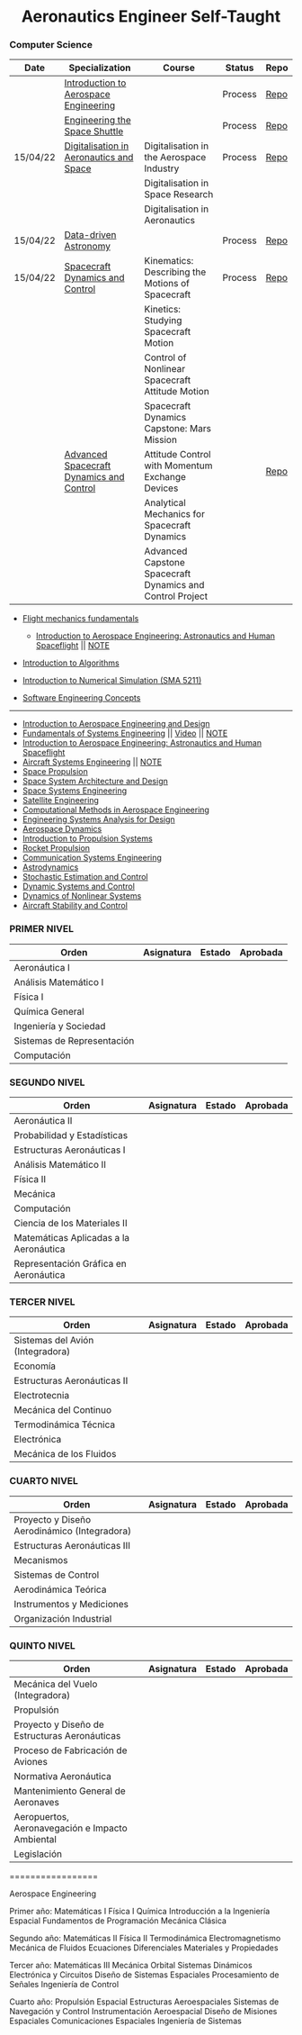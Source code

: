 <h1 align="center"> Aeronautics Engineer Self-Taught </b> </h1>

### Computer Science

|Date      | Specialization	                | Course	    |   Status | Repo | 
|--------- | ------------------------------ |-------------|   ------ |------ | 
|   | [Introduction to Aerospace Engineering](https://www.edx.org/es/course/introduction-to-aerospace-engineering-astronautics) |  | Process | [Repo](Intro_Aerospace_Engineering/) | 
|   | [Engineering the Space Shuttle](https://www.edx.org/es/course/engineering-the-space-shuttles) |  | Process | [Repo](Engineering_SpaceShuttle/) | 
| 15/04/22 | [Digitalisation in Aeronautics and Space](https://www.coursera.org/specializations/aerospace) | Digitalisation in the Aerospace Industry | Process | [Repo](Digitalisation_Aerospace_Industry/) | 
|  |  | Digitalisation in Space Research |   |  | 
|  |  | Digitalisation in Aeronautics |   |  | 
| 15/04/22 | [Data-driven Astronomy](https://www.coursera.org/learn/data-driven-astronomy) |  | Process | [Repo](Data_driven_Astronomy/) | 
| 15/04/22 | [Spacecraft Dynamics and Control](https://www.coursera.org/specializations/spacecraft-dynamics-control) | Kinematics: Describing the Motions of Spacecraft | Process | [Repo](Spacecraft_Dynamics_and_Control/) | 
|  |  | Kinetics: Studying Spacecraft Motion |   |  | 
|  |  | Control of Nonlinear Spacecraft Attitude Motion |   |  | 
|  |  | Spacecraft Dynamics Capstone: Mars Mission |   |  | 
|   | [Advanced Spacecraft Dynamics and Control](https://www.coursera.org/specializations/advanced-spacecraft-dynamics-control) | Attitude Control with Momentum Exchange Devices |   | [Repo](Advanced_Spacecraft_Dynamics/)  | 
|  |  | Analytical Mechanics for Spacecraft Dynamics |   |  | 
|  |  | Advanced Capstone Spacecraft Dynamics and Control Project |   |  | 

- [Flight mechanics fundamentals](https://www.coursera.org/specializations/flight-mechanics-fundamentals) 

  - [Introduction to Aerospace Engineering: Astronautics and Human Spaceflight](https://www.edx.org/es/course/introduction-to-aerospace-engineering-astronautics) || [NOTE](https://github.com/FernandoFH/Aeronautics-Engineer-Self-Taught/blob/main/Intro_Aerospace_Engineering.md)
- [Introduction to Algorithms ](https://ocw.mit.edu/courses/6-006-introduction-to-algorithms-fall-2011/) 
- [Introduction to Numerical Simulation (SMA 5211)](https://ocw.mit.edu/courses/electrical-engineering-and-computer-science/6-336j-introduction-to-numerical-simulation-sma-5211-fall-2003/index.htm) 
- [Software Engineering Concepts](https://ocw.mit.edu/courses/aeronautics-and-astronautics/16-355j-software-engineering-concepts-fall-2005/index.htm) 
------ 
- [Introduction to Aerospace Engineering and Design](https://ocw.mit.edu/courses/aeronautics-and-astronautics/16-00-introduction-to-aerospace-engineering-and-design-spring-2003/) 
- [Fundamentals of Systems Engineering](https://ocw.mit.edu/courses/aeronautics-and-astronautics/16-842-fundamentals-of-systems-engineering-fall-2015/) || [Video](https://www.youtube.com/playlist?list=PLUl4u3cNGP60jIMmB53zl6awCKMnABhYx) || [NOTE](https://github.com/FernandoFH/Aeronautics-Engineer-Self-Taught/blob/main/Fundamentals_Systems_Engineering.md) 
- [Introduction to Aerospace Engineering: Astronautics and Human Spaceflight](https://ocw.mit.edu/courses/6-046j-introduction-to-algorithms-sma-5503-fall-2005/)
- [Aircraft Systems Engineering](https://ocw.mit.edu/courses/aeronautics-and-astronautics/16-885j-aircraft-systems-engineering-fall-2005/) || [NOTE](https://github.com/FernandoFH/Aeronautics-Engineer-Self-Taught/blob/main/Aircraft_Systems_Engineering.md)
- [Space Propulsion](https://ocw.mit.edu/courses/aeronautics-and-astronautics/16-522-space-propulsion-spring-2015/index.htm) 
- [Space System Architecture and Design](https://ocw.mit.edu/courses/aeronautics-and-astronautics/16-892j-space-system-architecture-and-design-fall-2004/index.htm) 
- [Space Systems Engineering](https://ocw.mit.edu/courses/aeronautics-and-astronautics/16-89j-space-systems-engineering-spring-2007/index.htm) 
- [Satellite Engineering](https://ocw.mit.edu/courses/aeronautics-and-astronautics/16-851-satellite-engineering-fall-2003/index.htm) 
- [Computational Methods in Aerospace Engineering](https://ocw.mit.edu/courses/aeronautics-and-astronautics/16-90-computational-methods-in-aerospace-engineering-spring-2014/) 
- [Engineering Systems Analysis for Design](https://ocw.mit.edu/courses/engineering-systems-division/esd-71-engineering-systems-analysis-for-design-fall-2008/) 
- [Aerospace Dynamics](https://ocw.mit.edu/courses/aeronautics-and-astronautics/16-61-aerospace-dynamics-spring-2003/index.htm) 
- [Introduction to Propulsion Systems](https://ocw.mit.edu/courses/aeronautics-and-astronautics/16-50-introduction-to-propulsion-systems-spring-2012/) 
- [Rocket Propulsion](https://ocw.mit.edu/courses/aeronautics-and-astronautics/16-512-rocket-propulsion-fall-2005/index.htm) 
- [Communication Systems Engineering](https://ocw.mit.edu/courses/aeronautics-and-astronautics/16-36-communication-systems-engineering-spring-2009/) 
- [Astrodynamics](https://ocw.mit.edu/courses/aeronautics-and-astronautics/16-346-astrodynamics-fall-2008/index.htm) 
- [Stochastic Estimation and Control](https://ocw.mit.edu/courses/aeronautics-and-astronautics/16-322-stochastic-estimation-and-control-fall-2004/) 
- [Dynamic Systems and Control](https://ocw.mit.edu/courses/electrical-engineering-and-computer-science/6-241j-dynamic-systems-and-control-spring-2011/index.htm) 
- [Dynamics of Nonlinear Systems](https://ocw.mit.edu/courses/electrical-engineering-and-computer-science/6-243j-dynamics-of-nonlinear-systems-fall-2003/index.htm)
- [Aircraft Stability and Control](https://ocw.mit.edu/courses/aeronautics-and-astronautics/16-333-aircraft-stability-and-control-fall-2004/) 


### PRIMER NIVEL
|Orden | Asignatura	| Estado  | Aprobada | 	 
|----- | ---------- |---------|--------- |  
| Aeronáutica I	|            |         |          |  
| Análisis Matemático I		|            |         |          |  
| Física I |            |         |          |  
| Química General		|            |         |          |  
| Ingeniería y Sociedad			|            |         |          |  
| Sistemas de Representación			|            |         |          |  
| Computación				|            |         |          |  

### SEGUNDO NIVEL
|Orden | Asignatura	| Estado  | Aprobada | 	 
|----- | ---------- |---------|--------- |  
| Aeronáutica II	|            |         |          |  
| Probabilidad y Estadísticas		|            |         |          |  
| Estructuras Aeronáuticas I |            |         |          |  
| Análisis Matemático II	|            |         |          |  
| Física II			|            |         |          |  
| Mecánica 			|            |         |          |  
| Computación				|            |         |          |  
| Ciencia de los Materiales II |            |         |          |  
| Matemáticas Aplicadas a la Aeronáutica		|            |         |          |  
| Representación Gráfica en Aeronáutica				|            |         |          |  

### TERCER NIVEL
|Orden | Asignatura	| Estado  | Aprobada | 	 
|----- | ---------- |---------|--------- |  
| Sistemas del Avión (Integradora)	|            |         |          |  
| Economía		|            |         |          |  
| Estructuras Aeronáuticas II |            |         |          |  
| Electrotecnia	|            |         |          |  
| Mecánica del Continuo	|            |         |          |  
| Termodinámica Técnica 			|            |         |          |  
| Electrónica				|            |         |          |  
| Mecánica de los Fluidos |            |         |          |  

### CUARTO NIVEL
|Orden | Asignatura	| Estado  | Aprobada | 	 
|----- | ---------- |---------|--------- |  
| Proyecto y Diseño Aerodinámico (Integradora)	|            |         |          |  
| Estructuras Aeronáuticas III		|            |         |          |  
| Mecanismos |            |         |          |  
| Sistemas de Control	|            |         |          |  
| Aerodinámica Teórica	|            |         |          |  
| Instrumentos y Mediciones			|            |         |          |  
| Organización Industrial			|            |         |          |  

### QUINTO NIVEL
|Orden | Asignatura	| Estado  | Aprobada | 	 
|----- | ---------- |---------|--------- |  
| Mecánica del Vuelo (Integradora)	|            |         |          |  
| Propulsión		|            |         |          |  
| Proyecto y Diseño de Estructuras Aeronáuticas |            |         |          |  
| Proceso de Fabricación de Aviones	|            |         |          |  
| Normativa Aeronáutica		|            |         |          |  
| Mantenimiento General de Aeronaves			|            |         |          |  
| Aeropuertos, Aeronavegación e Impacto Ambiental		|            |         |          |  
| Legislación	|            |         |          |  


=================

 Aerospace Engineering

Primer año:
Matemáticas I
Física I
Química
Introducción a la Ingeniería Espacial
Fundamentos de Programación
Mecánica Clásica


Segundo año:
Matemáticas II
Física II
Termodinámica
Electromagnetismo
Mecánica de Fluidos
Ecuaciones Diferenciales
Materiales y Propiedades


Tercer año:
Matemáticas III
Mecánica Orbital
Sistemas Dinámicos
Electrónica y Circuitos
Diseño de Sistemas Espaciales
Procesamiento de Señales
Ingeniería de Control


Cuarto año:
Propulsión Espacial
Estructuras Aeroespaciales
Sistemas de Navegación y Control
Instrumentación Aeroespacial
Diseño de Misiones Espaciales
Comunicaciones Espaciales
Ingeniería de Sistemas

